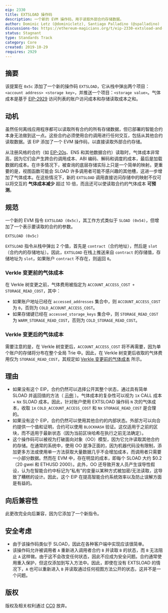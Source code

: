 ```yaml
---
eip: 2330
title: EXTSLOAD 操作码
description: 一个新的 EVM 操作码，用于读取外部合约存储数据。
author: Dominic Letz (@dominicletz), Santiago Palladino (@spalladino)
discussions-to: https://ethereum-magicians.org/t/eip-2330-extsload-and-abi-for-lower-gas-cost-and-off-chain-apps/3733
status: Stagnant
type: Standards Track
category: Core
created: 2019-10-29
requires: 2929
---
```


## 摘要

该提案在 `0x5c` 添加了一个新的操作码 `EXTSLOAD`，它从栈中弹出两个项目：`<account address> <storage key>`，并推送一个项目：`<storage value>`。气体成本是基于 [EIP-2929](./eip-2929.md) 访问列表的账户访问成本和存储读取成本之和。

## 动机

虽然任何离线应用程序都可以读取所有合约的所有存储数据，但已部署的智能合约本身无法做到这一点。这些合约必须使用合约调用进行任何交互，包括从其他合约读取数据。该 EIP 添加了一个 EVM 操作码，以直接读取外部合约存储。

从注册风格的合约（如 [EIP-20s](../ERCs/erc-20.md)、ENS 和其他数据合约）读取时，气体成本非常高，因为它们会产生跨合约调用成本、ABI 编码、解码和调度的成本，最后是加载数据的成本。在许多情况下，被查询的底层存储实际上只是一个简单的映射。更重要的是，视图函数可能会 SLOAD 许多调用者可能不感兴趣的其他槽，这进一步增加了气体成本。在这些情况下，新的 `EXTSLOAD` 调用直接访问存储中的映射不仅可以将交互的 **气体成本减少** 超过 10 倍，而且还可以使读取合约的气体成本 **可预测**。

## 规范

一个新的 EVM 指令 `EXTSLOAD (0x5c)`，其工作方式类似于 `SLOAD (0x54)`，但增加了一个表示要读取的合约的参数。

```shell
EXTSLOAD (0x5c)
```

`EXTSLOAD` 指令从栈中弹出 2 个值，首先是 `contract`（合约地址），然后是 `slot`（合约内的存储地址）。因此，`EXTSLOAD` 在栈上推送来自 `contract` 的存储值，存储地址为 `slot`，如果账户 `contract` 不存在，则返回 `0`。

### Verkle 变更前的气体成本

在 Verkle 树变更之前，气体费用被指定为 `ACCOUNT_ACCESS_COST + STORAGE_READ_COST`，其中：

- 如果账户地址已经在 `accessed_addresses` 集合中，则 `ACCOUNT_ACCESS_COST` 为 `0`，否则为 `COLD_ACCOUNT_ACCESS_COST`。
- 如果存储键已经在 `accessed_storage_keys` 集合中，则 `STORAGE_READ_COST` 为 `WARM_STORAGE_READ_COST`，否则为 `COLD_STORAGE_READ_COST`。

### Verkle 变更后的气体成本

需要注意的是，在 Verkle 树变更后，`ACCOUNT_ACCESS_COST` 将不再需要，因为单个账户的存储将分布在整个全局 Trie 中。因此，在 Verkle 树变更后收取的气体费用仅为 `STORAGE_READ_COST`，其规定如 [Verkle 变更前的气体成本](#gas-cost-pre-verkle) 所示。

## 理由

- 如果没有这个 EIP，合约仍然可以选择公开其整个状态，通过具有简单 SLOAD 并返回值的方法（ [示例](../assets/eip-2330/Extsload.sol) ）。气体成本的复杂性可以视为 `1`x CALL 成本 + `N`x SLOAD 成本。因此，针对账户使用 EXTSLOAD 操作码 `N` 次的气体成本，收取 `1`x `COLD_ACCOUNT_ACCESS_COST` 和 `N`x `STORAGE_READ_COST` 是合理的。
- 如果没有这个 EIP，合约仍然可以使用其他合约的内部状态。外部方可以向合约提供一个值和证明，合约可以使用 `BLOCKHASH` 验证。这仅适用于之前的区块，而不适用于最新状态（因为当前区块哈希在执行之前无法确定）。
- 这个操作码可以被视为打破面向对象（OO）模型，因为它允许读取其他合约的存储。在通常的系统中，使用 OO 是净正面的，因为机器代码没有限制，添加更多方法或使用单一方法获取大量数据几乎不会增加成本，而调用者只需要一小部分数据。然而在 EVM 中，存在明显的成本，即每个 SLOAD 大约 $0.2（20 gwei 和 ETHUSD 2000）。此外，OO 还导致开发人员产生误导性假设，认为在智能合约中标记为“私有”的变量以某种方式被加密/无法读取，这导致了糟糕的设计。因此，这个 EIP 在提高智能合约系统效率以及防止误解方面是有益的。

## 向后兼容性

此更改完全向后兼容，因为它添加了一个新指令。

## 安全考虑

- 由于该操作码类似于 SLOAD，因此在各种客户端中实现应该很简单。
- 该操作码允许被调用者 `A` 重新进入调用者合约 `B` 并读取 `B` 的状态，而 `B` 无法阻止 `A` 这样做。由于这不会改变任何状态，因此不应成为安全问题。合约通常使用重入保护，但这仅添加到写入方法中。因此，即使在没有 EXTSLOAD 的情况下，`A` 也可以重新进入 `B` 并读取通过任何视图方法公开的状态，这并不是一个问题。

## 版权

版权及相关权利通过 [CC0](../LICENSE.md) 放弃。